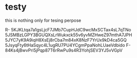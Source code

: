 # testy
this is nothing only for tesing perpose

R- 5KJKLtqa7a1gsLjcF7JMb7CupHJdC9wcMxSCTax4sL7qTNo
5JSMBzLGPY3BGUQXsLrWukxck55v6yvMZHweZ97mthA7JPH
5JYC7yK9A9iqH8XsEj8rCba7m84xK8NzF7YrUx9kD4ca5GQ
5JsyqFty6tHaSqyc4L1ugRU7PU4YCgmPpaNohLUaeVdbido
F-84Ks4jBwvPri5jPqp87T6rRwPu9s4R3YohjSEV3YJ5vVGpV
